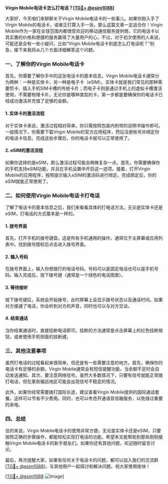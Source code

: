**Virgin Mobile电话卡怎么打电话？[[TG💪+ @esim1088](https://t.me/s/esim1088)]**

大家好，今天咱们来聊聊关于Virgin Mobile电话卡的一些事儿。如果你刚入手了Virgin Mobile的电话卡，或者正打算入手一张，那么这篇文章一定适合你！Virgin Mobile作为一家在全球范围内都很受欢迎的移动通信服务提供商，它的电话卡以其实惠的价格和便捷的服务赢得了大量用户的心。不过，对于初次使用的人来说，可能还是会有一些小疑问，比如“Virgin Mobile电话卡到底怎么打电话呢？”别急，接下来我将从几个方面详细解答这个问题。

### 一、了解你的Virgin Mobile电话卡

首先，你需要了解你手中的这张电话卡的基本信息。Virgin Mobile电话卡通常分为两种：一种是实体卡，另一种是电子卡（eSIM）。实体卡就是我们常见的那种需要剪卡、插入手机SIM卡槽的传统卡片；而电子卡则是通过手机上的虚拟卡槽激活使用，不需要物理卡片。无论你是哪种类型的卡，第一步都是要确保你的电话卡已经成功激活并充值了足够的金额。

#### 1. 实体卡的激活流程
对于实体卡来说，激活过程相对简单。你只需按照包装内附带的说明书操作即可。一般情况下，你需要下载Virgin Mobile的官方应用程序，然后注册账号并绑定你的电话卡信息。完成这些步骤后，你的电话卡就可以正常使用了。

#### 2. eSIM的激活流程
如果你选择的是eSIM，那么激活过程可能会稍微复杂一点。首先，你需要确保你的手机支持eSIM功能，并且在手机设置中开启这一选项。接着，打开Virgin Mobile的应用程序，按照提示输入eSIM的激活码进行绑定。完成绑定后，你的eSIM就能正常使用了。

### 二、如何使用Virgin Mobile电话卡打电话

了解了电话卡的基本信息之后，我们来看看具体的打电话方法。无论是实体卡还是eSIM，打电话的方式基本是一样的。

#### 1. 拨号界面
首先，打开手机的拨号键盘。这是所有手机通用的操作，通常位于主屏幕或应用列表中。找到拨号图标后点击进入拨号界面。

#### 2. 输入号码
在拨号界面上，输入你想拨打的电话号码。号码可以是固定电话也可以是手机号码。输入完成后，按下拨号键（通常是一个绿色的电话图案）。

#### 3. 等待接听
按下拨号键后，系统会开始拨号，此时屏幕上会显示拨号状态以及通话时间。如果对方接通了电话，你会听到对方的声音，同时也可以与对方交谈。

#### 4. 结束通话
当你结束通话时，直接挂断电话即可。挂断的方法通常是点击屏幕上的红色挂断按钮，或者使用手机侧面的挂断键。

### 三、其他注意事项

虽然打电话的过程看起来很简单，但还是有一些需要注意的地方。首先，确保你的电话卡有足够的余额。Virgin Mobile通常会有短信提醒功能，当余额不足时会自动发送通知。其次，要注意网络信号。虽然大多数情况下，只要有信号就能正常拨打电话，但在某些偏远地区可能会出现信号不稳定的情况。

此外，如果你经常需要拨打国际长途，建议查看Virgin Mobile提供的国际通话套餐。这样可以节省不少费用。同时，也可以考虑开通语音信箱服务，以免错过重要的来电。

### 四、总结

总的来说，Virgin Mobile电话卡的使用非常方便。无论是实体卡还是eSIM，只要按照正确的步骤操作，都能轻松实现打电话的功能。希望本文能帮助到那些刚刚接触Virgin Mobile电话卡的新手朋友们。如果你还有其他问题，欢迎随时留言讨论。

最后，再次提醒大家，如果有任何关于电话卡的问题，都可以加入我们的交流群[[TG💪+ @esim1088](https://t.me/s/esim1088)]，与其他用户一起探讨和解决问题。祝大家使用愉快！

[[TG💪+ @esim1088](https://t.me/s/esim1088) ![Image](https://i.postimg.cc/4NQfJmqS/Snipaste-2025-05-13-00-14-12.png)]